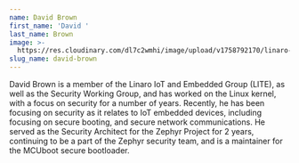 ```yaml
---
name: David Brown
first_name: 'David '
last_name: Brown
image: >-
  https://res.cloudinary.com/dl7c2wmhi/image/upload/v1758792170/linaro-website/images/author/david-brown
slug_name: david-brown
---
```


David Brown is a member of the Linaro IoT and Embedded Group (LITE),
as well as the Security Working Group, and has worked on the Linux
kernel, with a focus on security for a number of years.  Recently, he
has been focusing on security as it relates to IoT embedded devices,
including focusing on secure booting, and secure network
communications.  He served as the Security Architect for the Zephyr
Project for 2 years, continuing to be a part of the Zephyr security
team, and is a maintainer for the MCUboot secure bootloader.
